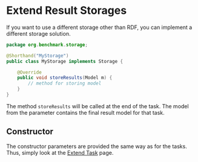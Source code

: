 # Extend Result Storages

If you want to use a different storage other than RDF, you can implement a different storage solution.

```java
package org.benchmark.storage;

@Shorthand("MyStorage")
public class MyStorage implements Storage {

    @Override
    public void storeResults(Model m) {
        // method for storing model
    }
}
```

The method `storeResults` will be called at the end of the task. The model from
the parameter contains the final result model for that task.

## Constructor 

The constructor parameters are provided the same way as for the tasks. Thus, simply look at the [Extend Task](../extend-task) page.